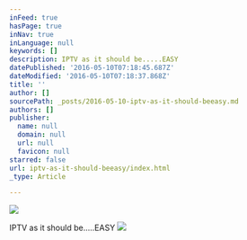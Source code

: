 ```yaml
---
inFeed: true
hasPage: true
inNav: true
inLanguage: null
keywords: []
description: IPTV as it should be.....EASY
datePublished: '2016-05-10T07:18:45.687Z'
dateModified: '2016-05-10T07:18:37.868Z'
title: ''
author: []
sourcePath: _posts/2016-05-10-iptv-as-it-should-beeasy.md
authors: []
publisher:
  name: null
  domain: null
  url: null
  favicon: null
starred: false
url: iptv-as-it-should-beeasy/index.html
_type: Article

---
```

![](https://the-grid-user-content.s3-us-west-2.amazonaws.com/5abb3a34-77be-4423-b2b8-e21a167eaef1.jpg)

IPTV as it should be.....EASY
![](https://the-grid-user-content.s3-us-west-2.amazonaws.com/3496ad0b-b804-43a6-a86c-174097bb1d9b.png)